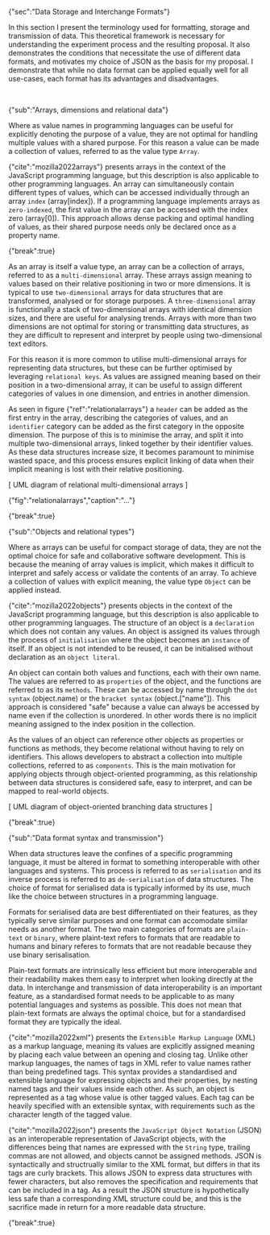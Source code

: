 {"sec":"Data Storage and Interchange Formats"}

In this section I present the terminology used for formatting, storage and transmission of data. This theoretical framework is necessary for understanding the experiment process and the resulting proposal. It also demonstrates the conditions that necessitate the use of different data formats, and motivates my choice of JSON as the basis for my proposal. I demonstrate that while no data format can be applied equally well for all use-cases, each format has its advantages and disadvantages.

<br>

{"sub":"Arrays, dimensions and relational data"}

Where as value names in programming languages can be useful for explicitly denoting the purpose of a value, they are not optimal for handling multiple values with a shared purpose. For this reason a value can be made a collection of values, referred to as the value type `Array`.

{"cite":"mozilla2022arrays"} presents arrays in the context of the JavaScript programming language, but this description is also applicable to other programming languages. An array can simultaneously contain different types of values, which can be accessed individually through an array `index` (array[index]). If a programming language implements arrays as `zero-indexed`, the first value in the array can be accessed with the index zero (array[0]). This approach allows dense packing and optimal handling of values, as their shared purpose needs only be declared once as a property name.

{"break":true}

As an array is itself a value type, an array can be a collection of arrays, referred to as a `multi-dimensional` array. These arrays assign meaning to values based on their relative positioning in two or more dimensions. It is typical to use `two-dimensional` arrays for data structures that are transformed, analysed or for storage purposes. A `three-dimensional` array is functionally a stack of two-dimensional arrays with identical dimension sizes, and there are useful for analysing trends. Arrays with more than two dimensions are not optimal for storing or transmitting data structures, as they are difficult to represent and interpret by people using two-dimensional text editors.

For this reason it is more common to utilise multi-dimensional arrays for representing data structures, but these can be further optimised by leveraging `relational keys`. As values are assigned meaning based on their position in a two-dimensional array, it can be useful to assign different categories of values in one dimension, and entries in another dimension.

As seen in figure {"ref":"relationalarrays"} a `header` can be added as the first entry in the array, describing the categories of values, and an `identifier` category can be added as the first category in the opposite dimension. The purpose of this is to minimise the array, and split it into multiple two-dimensional arrays, linked together by their identifier values. As these data structures increase size, it becomes paramount to minimise wasted space, and this process ensures explicit linking of data when their implicit meaning is lost with their relative positioning.

[ UML diagram of relational multi-dimensional arrays ]

{"fig":"relationalarrays","caption":"..."}

{"break":true}

{"sub":"Objects and relational types"}

Where as arrays can be useful for compact storage of data, they are not the optimal choice for safe and collaborative software development. This is because the meaning of array values is implicit, which makes it difficult to interpret and safely access or validate the contents of an array. To achieve a collection of values with explicit meaning, the value type `Object` can be applied instead.

{"cite":"mozilla2022objects"} presents objects in the context of the JavaScript programming language, but this description is also applicable to other programming languages. The structure of an object is a `declaration` which does not contain any values. An object is assigned its values through the process of `initialisation` where the object becomes an `instance` of itself. If an object is not intended to be reused, it can be initialised without declaration as an `object literal`.

An object can contain both values and functions, each with their own name. The values are referred to as `properties` of the object, and the functions are referred to as its `methods`. These can be accessed by name through the `dot syntax` (object.name) or the `bracket syntax` (object.["name"]). This approach is considered "safe" because a value can always be accessed by name even if the collection is unordered. In other words there is no implicit meaning assigned to the index position in the collection.

As the values of an object can reference other objects as properties or functions as methods, they become relational without having to rely on identifiers. This allows developers to abstract a collection into multiple collections, referred to as `components`. This is the main motivation for applying objects through object-oriented programming, as this relationship between data structures is considered safe, easy to interpret, and can be mapped to real-world objects.

[ UML diagram of object-oriented branching data structures ]

{"break":true}

{"sub":"Data format syntax and transmission"}

When data structures leave the confines of a specific programming language, it must be altered in format to something interoperable with other languages and systems. This process is referred to as `serialisation` and its inverse process is referred to as `de-serialisation` of data structures. The choice of format for serialised data is typically informed by its use, much like the choice between structures in a programming language.

Formats for serialised data are best differentiated on their features, as they typically serve similar purposes and one format can accomodate similar needs as another format. The two main categories of formats are `plain-text` or `binary`, where plaint-text refers to formats that are readable to humans and binary referes to formats that are not readable because they use binary serisalisation.

Plain-text formats are intrinsically less efficient but more interoperable and their readability makes them easy to interpret when looking directly at the data. In interchange and transmission of data interoperability is an important feature, as a standardised format needs to be applicable to as many potential languages and systems as possible. This does not mean that plain-text formats are always the optimal choice, but for a standardised format they are typically the ideal.

{"cite":"mozilla2022xml"} presents the `Extensible Markup Language` (XML) as a markup language, meaning its values are explicitly assigned meaning by placing each value between an opening and closing tag. Unlike other markup languages, the names of tags in XML refer to value names rather than being predefined tags. This syntax provides a standardised and extensible language for expressing objects and their properties, by nesting named tags and their values inside each other. As such, an object is represented as a tag whose value is other tagged values. Each tag can be heavily specified with an extensible syntax, with requirements such as the character length of the tagged value.

{"cite":"mozilla2022json"} presents the `JavaScript Object Notation` (JSON) as an interoperable representation of JavaScript objects, with the differences being that names are expressed with the `String` type, trailing commas are not allowed, and objects cannot be assigned methods. JSON is syntactically and structrually similar to the XML format, but differs in that its tags are curly brackets. This allows JSON to express data structures with fewer characters, but also removes the specification and requirements that can be included in a tag. As a result the JSON structure is hypothetically less safe than a corresponding XML structure could be, and this is the sacrifice made in return for a more readable data structure.

{"break":true}
